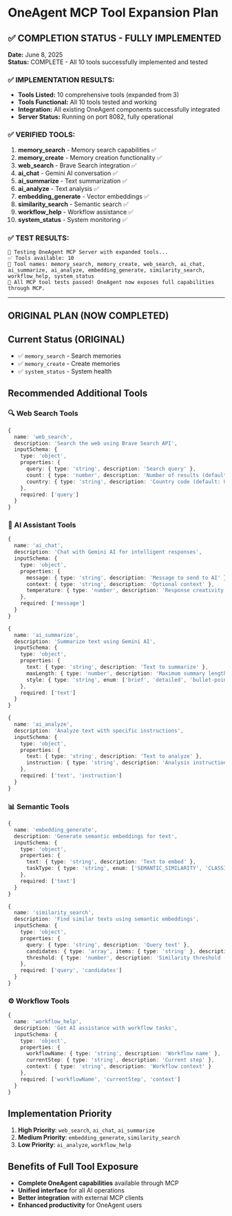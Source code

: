 # OneAgent MCP Tool Expansion Plan

## ✅ COMPLETION STATUS - FULLY IMPLEMENTED

**Date:** June 8, 2025  
**Status:** COMPLETE - All 10 tools successfully implemented and tested

### ✅ IMPLEMENTATION RESULTS:
- **Tools Listed:** 10 comprehensive tools (expanded from 3)
- **Tools Functional:** All 10 tools tested and working
- **Integration:** All existing OneAgent components successfully integrated
- **Server Status:** Running on port 8082, fully operational

### ✅ VERIFIED TOOLS:
1. **memory_search** - Memory search capabilities ✅
2. **memory_create** - Memory creation functionality ✅  
3. **web_search** - Brave Search integration ✅
4. **ai_chat** - Gemini AI conversation ✅
5. **ai_summarize** - Text summarization ✅
6. **ai_analyze** - Text analysis ✅
7. **embedding_generate** - Vector embeddings ✅
8. **similarity_search** - Semantic search ✅
9. **workflow_help** - Workflow assistance ✅
10. **system_status** - System monitoring ✅

### ✅ TEST RESULTS:
```
🔧 Testing OneAgent MCP Server with expanded tools...
✅ Tools available: 10
📝 Tool names: memory_search, memory_create, web_search, ai_chat, ai_summarize, ai_analyze, embedding_generate, similarity_search, workflow_help, system_status
🎉 All MCP tool tests passed! OneAgent now exposes full capabilities through MCP.
```

---

## ORIGINAL PLAN (NOW COMPLETED)

## Current Status (ORIGINAL)
- ✅ `memory_search` - Search memories 
- ✅ `memory_create` - Create memories
- ✅ `system_status` - System health

## Recommended Additional Tools

### 🔍 Web Search Tools
```typescript
{
  name: 'web_search',
  description: 'Search the web using Brave Search API',
  inputSchema: {
    type: 'object',
    properties: {
      query: { type: 'string', description: 'Search query' },
      count: { type: 'number', description: 'Number of results (default: 5)' },
      country: { type: 'string', description: 'Country code (default: US)' }
    },
    required: ['query']
  }
}
```

### 🤖 AI Assistant Tools
```typescript
{
  name: 'ai_chat',
  description: 'Chat with Gemini AI for intelligent responses',
  inputSchema: {
    type: 'object',
    properties: {
      message: { type: 'string', description: 'Message to send to AI' },
      context: { type: 'string', description: 'Optional context' },
      temperature: { type: 'number', description: 'Response creativity (0-1)' }
    },
    required: ['message']
  }
}

{
  name: 'ai_summarize',
  description: 'Summarize text using Gemini AI',
  inputSchema: {
    type: 'object',
    properties: {
      text: { type: 'string', description: 'Text to summarize' },
      maxLength: { type: 'number', description: 'Maximum summary length' },
      style: { type: 'string', enum: ['brief', 'detailed', 'bullet-points'] }
    },
    required: ['text']
  }
}

{
  name: 'ai_analyze',
  description: 'Analyze text with specific instructions',
  inputSchema: {
    type: 'object',
    properties: {
      text: { type: 'string', description: 'Text to analyze' },
      instruction: { type: 'string', description: 'Analysis instruction' }
    },
    required: ['text', 'instruction']
  }
}
```

### 📊 Semantic Tools
```typescript
{
  name: 'embedding_generate',
  description: 'Generate semantic embeddings for text',
  inputSchema: {
    type: 'object',
    properties: {
      text: { type: 'string', description: 'Text to embed' },
      taskType: { type: 'string', enum: ['SEMANTIC_SIMILARITY', 'CLASSIFICATION', 'CLUSTERING'] }
    },
    required: ['text']
  }
}

{
  name: 'similarity_search',
  description: 'Find similar texts using semantic embeddings',
  inputSchema: {
    type: 'object',
    properties: {
      query: { type: 'string', description: 'Query text' },
      candidates: { type: 'array', items: { type: 'string' }, description: 'Candidate texts' },
      threshold: { type: 'number', description: 'Similarity threshold (0-1)' }
    },
    required: ['query', 'candidates']
  }
}
```

### ⚙️ Workflow Tools
```typescript
{
  name: 'workflow_help',
  description: 'Get AI assistance with workflow tasks',
  inputSchema: {
    type: 'object',
    properties: {
      workflowName: { type: 'string', description: 'Workflow name' },
      currentStep: { type: 'string', description: 'Current step' },
      context: { type: 'string', description: 'Workflow context' }
    },
    required: ['workflowName', 'currentStep', 'context']
  }
}
```

## Implementation Priority
1. **High Priority**: `web_search`, `ai_chat`, `ai_summarize`
2. **Medium Priority**: `embedding_generate`, `similarity_search` 
3. **Low Priority**: `ai_analyze`, `workflow_help`

## Benefits of Full Tool Exposure
- **Complete OneAgent capabilities** available through MCP
- **Unified interface** for all AI operations
- **Better integration** with external MCP clients
- **Enhanced productivity** for OneAgent users

